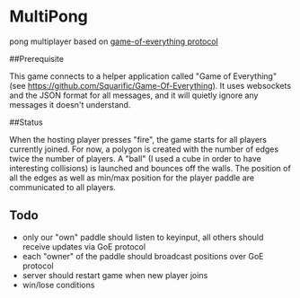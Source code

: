 # MultiPong
pong multiplayer based on [game-of-everything protocol](https://github.com/CoderDojo/cp-zen-platform.git)

##Prerequisite

This game connects to a helper application called "Game of Everything" (see https://github.com/Squarific/Game-Of-Everything).
It uses websockets and the JSON format for all messages, and it will quietly ignore any messages it doesn't understand.

##Status

When the hosting player presses "fire", the game starts for all players currently joined.
For now, a polygon is created with the number of edges twice the number of players.
A "ball" (I used a cube in order to have interesting collisions) is launched and bounces off the walls.
The position of all the edges as well as min/max position for the player paddle are communicated to all players.

## Todo

* only our "own" paddle should listen to keyinput, all others should receive updates via GoE protocol
* each "owner" of the paddle should broadcast positions over GoE protocol
* server should restart game when new player joins
* win/lose conditions
